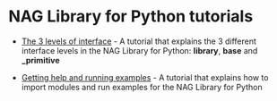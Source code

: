 # NAG Library for Python tutorials

* [The 3 levels of interface](https://github.com/numericalalgorithmsgroup/NAGPythonLibraryTraining/blob/master/tutorials/python_3_interface_levels.ipynb) - A tutorial that explains the 3 different interface levels in the NAG Library for Python: **library**, **base** and **_primitive**

* [Getting help and running examples](https://github.com/numericalalgorithmsgroup/NAGPythonLibraryTraining/blob/master/tutorials/getting_help_and_running_examples.ipynb) - A tutorial that explains how to import modules and run examples for the NAG Library for Python
